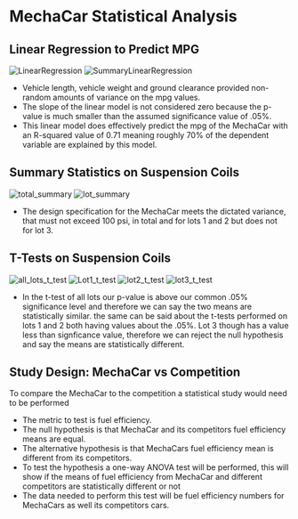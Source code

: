 # MechaCar Statistical Analysis

## Linear Regression to Predict MPG
![LinearRegression](https://user-images.githubusercontent.com/103155045/190936215-8742da15-6267-4270-9152-44b9b4b6fe00.png)
![SummaryLinearRegression](https://user-images.githubusercontent.com/103155045/190936227-cbe20244-28f5-4a57-88f3-76650b2986a8.png)
- Vehicle length, vehicle weight and ground clearance provided non-random amounts of variance on the mpg values.
- The slope of the linear model is not considered zero because the p-value is much smaller than the assumed significance value of .05%.
- This linear model does effectively predict the mpg of the MechaCar with an R-squared value of 0.71 meaning roughly 70% of the dependent variable are
  explained by this model.
  
## Summary Statistics on Suspension Coils
![total_summary](https://user-images.githubusercontent.com/103155045/190936248-c395e701-ac61-4490-a6e9-5ccf4d956118.png)
![lot_summary](https://user-images.githubusercontent.com/103155045/190936255-249a49e7-27f7-45bd-920d-d7b06fcb10d7.png)
- The design specification for the MechaCar meets the dictated variance, that must not exceed 100 psi, in total and for lots 1 and 2 but does not for lot 3.

## T-Tests on Suspension Coils
![all_lots_t_test](https://user-images.githubusercontent.com/103155045/190936266-13433c16-ed47-4347-9a0c-56498b42b767.png)
![Lot1_t_test](https://user-images.githubusercontent.com/103155045/190936273-da66c425-80ef-4353-a7d0-0a739b1e7473.png)
![lot2_t_test](https://user-images.githubusercontent.com/103155045/190936282-64c3fac7-45a2-4807-9e23-7ea9e41c07fa.png)
![lot3_t_test](https://user-images.githubusercontent.com/103155045/190936284-c35d8768-435d-4162-84b0-aa0b034c17c2.png)
- In the t-test of all lots our p-value is above our common .05% significance level and therefore we can say the two means are statistically similar.
  the same can be said about the t-tests performed on lots 1 and 2 both having values about the .05%. Lot 3 though has a value less than signficance
  value, therefore we can reject the null hypothesis and say the means are statistically different.
  
## Study Design: MechaCar vs Competition
To compare the MechaCar to the competition a statistical study would need to be performed
- The metric to test is fuel efficiency.
- The null hypothesis is that MechaCar and its competitors fuel efficiency means are equal. 
- The alternative hypothesis is that MechaCars fuel efficiency mean is different from its competitors.
- To test the hypothesis a one-way ANOVA test will be performed, this will show if the means of fuel efficiency from MechaCar and different competitors are statistically different or not
- The data needed to perform this test will be fuel efficiency numbers for MechaCars as well its competitors cars.
